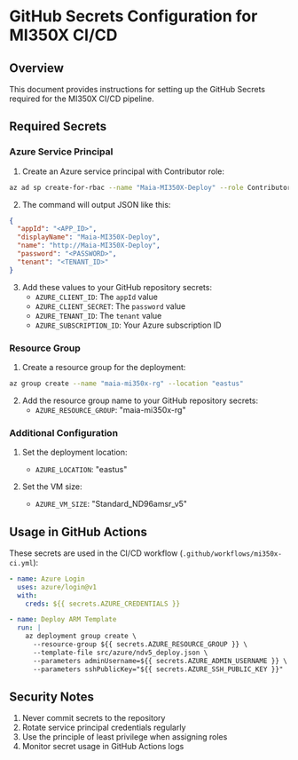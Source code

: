 # GitHub Secrets Configuration for MI350X CI/CD

## Overview

This document provides instructions for setting up the GitHub Secrets required for the MI350X CI/CD pipeline.

## Required Secrets

### Azure Service Principal

1. Create an Azure service principal with Contributor role:
```bash
az ad sp create-for-rbac --name "Maia-MI350X-Deploy" --role Contributor --scopes /subscriptions/<YOUR_SUB_ID>
```

2. The command will output JSON like this:
```json
{
  "appId": "<APP_ID>",
  "displayName": "Maia-MI350X-Deploy",
  "name": "http://Maia-MI350X-Deploy",
  "password": "<PASSWORD>",
  "tenant": "<TENANT_ID>"
}
```

3. Add these values to your GitHub repository secrets:
   - `AZURE_CLIENT_ID`: The `appId` value
   - `AZURE_CLIENT_SECRET`: The `password` value
   - `AZURE_TENANT_ID`: The `tenant` value
   - `AZURE_SUBSCRIPTION_ID`: Your Azure subscription ID

### Resource Group

1. Create a resource group for the deployment:
```bash
az group create --name "maia-mi350x-rg" --location "eastus"
```

2. Add the resource group name to your GitHub repository secrets:
   - `AZURE_RESOURCE_GROUP`: "maia-mi350x-rg"

### Additional Configuration

1. Set the deployment location:
   - `AZURE_LOCATION`: "eastus"

2. Set the VM size:
   - `AZURE_VM_SIZE`: "Standard_ND96amsr_v5"

## Usage in GitHub Actions

These secrets are used in the CI/CD workflow (`.github/workflows/mi350x-ci.yml`):

```yaml
- name: Azure Login
  uses: azure/login@v1
  with:
    creds: ${{ secrets.AZURE_CREDENTIALS }}

- name: Deploy ARM Template
  run: |
    az deployment group create \
      --resource-group ${{ secrets.AZURE_RESOURCE_GROUP }} \
      --template-file src/azure/ndv5_deploy.json \
      --parameters adminUsername=${{ secrets.AZURE_ADMIN_USERNAME }} \
      --parameters sshPublicKey="${{ secrets.AZURE_SSH_PUBLIC_KEY }}"
```

## Security Notes

1. Never commit secrets to the repository
2. Rotate service principal credentials regularly
3. Use the principle of least privilege when assigning roles
4. Monitor secret usage in GitHub Actions logs 